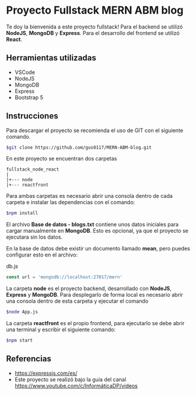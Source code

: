 # Proyecto Fullstack MERN ABM blog

Te doy la bienvenida a este proyecto fullstack! Para el backend se utilizó **NodeJS**, **MongoDB** y **Express**. Para el desarrollo del frontend se utilizó **React**.

## Herramientas utilizadas

- VSCode
- NodeJS
- MongoDB
- Express
- Bootstrap 5

## Instrucciones

Para descargar el proyecto se recomienda el uso de GIT con el siguiente comando.

```bash
$git clone https://github.com/gus0117/MERN-ABM-blog.git
```
En este proyecto se encuentran dos carpetas

```
fullstack_node_react
|
|+--- node
|+--- reactfront
```

Para ambas carpetas es necesario abrir una consola dentro de cada carpeta e instalar las dependencias con el comando:

```bash
$npm install
```

El archivo **Base de datos - blogs.txt** contiene unos datos iniciales para cargar manualmente en **MongoDB**. Esto es opcional, ya que el proyecto se ejecutara sin los datos.

En la base de datos debe existir un documento llamado **mean**, pero puedes configurar esto en el archivo:

db.js
```js
const url = 'mongodb://localhost:27017/mern'
```

La carpeta **node** es el proyecto backend, desarrollado con **NodeJS**, **Express** y **MongoDB**. Para desplegarlo de forma local es necesario abrir una consola dentro de esta carpeta y ejecutar el comando

```bash
$node App.js
```

La carpeta **reactfront** es el propio frontend, para ejecutarlo se debe abrir una terminal y escribir el siguiente comando:

```bash
$npm start
```

## Referencias

- https://expressjs.com/es/
- Este proyecto se realizó bajo la guía del canal https://www.youtube.com/c/InformáticaDP/videos